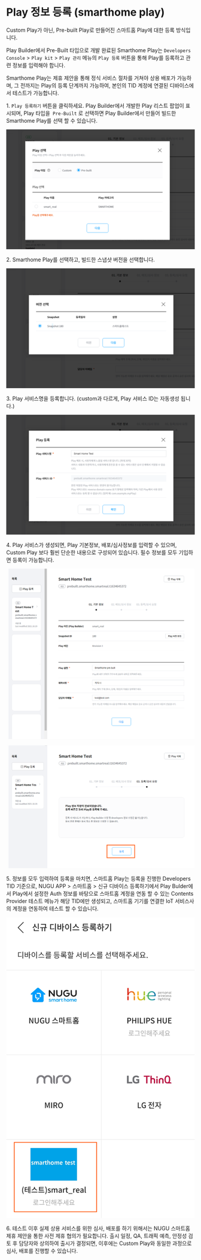 # Play 정보 등록 (smarthome play)

Custom Play가 아닌, Pre-built Play로 만들어진 스마트홈 Play에 대한 등록 방식입니다.

Play Builder에서 Pre-Built 타입으로 개발 완료된 Smarthome Play는 `Developers Console` > `Play kit` > `Play 관리` 메뉴의  `Play 등록` 버튼을 통해 Play를 등록하고 관련 정보를 입력해야 합니다.&#x20;

Smarthome Play는 제휴 제안을 통해 정식 서비스 절차를 거쳐야 상용 배포가 가능하며, 그 전까지는 Play의 등록 단계까지 가능하여, 본인의 TID 계정에 연결된 디바이스에서 테스트가 가능합니다.

1️. `Play 등록하기` 버튼을 클릭하세요. Play Builder에서 개발한 Play 리스트 팝업이 표시되며, Play 타입을` Pre-Built` 로 선택하면 Play Builder에서 만들어 빌드한 Smarthome Play를 선택 할 수 있습니다.

![](../../.gitbook/assets/play-smarthome-play-01.png)

2\. Smarthome Play를 선택하고, 빌드한 스냅샷 버전을 선택합니다.

![](../../.gitbook/assets/play-smarthome-play-02.png)

3\. Play 서비스명을 등록합니다. (custom과 다르게, Play 서비스 ID는 자동생성 됩니다.)

![](../../.gitbook/assets/play-smarthome-play-03.png)

4\. Play 서비스가 생성되면, Play 기본정보, 배포/심사정보를 입력할 수 있으며, Custom Play 보다 훨씬 단순한 내용으로 구성되어 있습니다. 필수 정보를 모두 기입하면 등록이 가능합니다.

![](../../.gitbook/assets/play-smarthome-play-04.png)

![](../../.gitbook/assets/play-smarthome-play-05.png)

5\. 정보를 모두 입력하여 등록을 마치면, 스마트홈 Play는 등록을 진행한 Developers TID 기준으로, NUGU APP > 스마트홈 > 신규 디바이스 등록하기에서 Play Bulder에서 Play에서 설정한 Auth 정보를 바탕으로 스마트홈 계정을 연동 할 수 있는 Contents Provider 테스트 메뉴가 해당 TID에만 생성되고, 스마트홈 기기를 연결한 IoT 서비스사의 계정을 연동하여 테스트 할 수 있습니다.

![](../../.gitbook/assets/play-smarthome-play-06.png)

6\. 테스트 이후 실제 상용 서비스를 위한 심사, 배포를 하기 위해서는 NUGU 스마트홈 제휴 제안을 통한 사전 제휴 협의가 필요합니다. 출시 일정, QA, 트래픽 예측, 안정성 검토 후 담당자와 상의하여 출시가 결정되면, 이후에는 Custom Play와 동일한 과정으로 심사, 배포를 진행할 수 있습니다.

